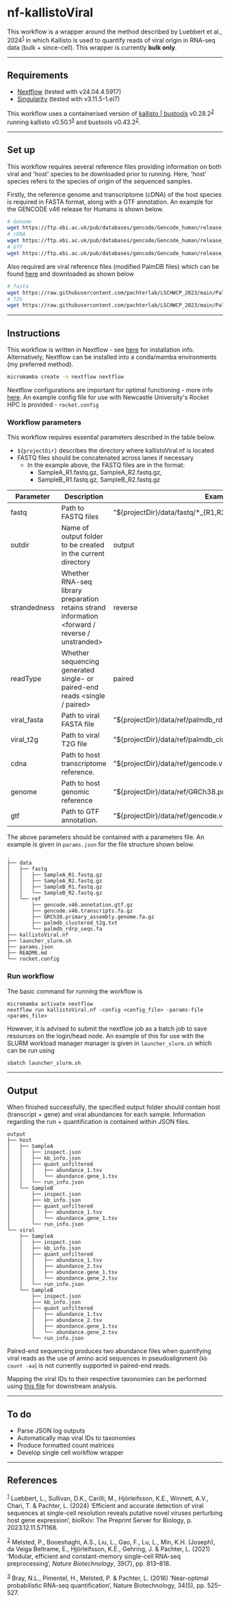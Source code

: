 # nf-kallistoViral
This workflow is a wrapper around the method described by Luebbert et al., 2024<sup>[1](https://www.biorxiv.org/content/10.1101/2023.12.11.571168v2)</sup> in which Kallisto is used to quantify reads of viral origin in RNA-seq data (bulk + since-cell). 
This wrapper is currently **bulk only**.

---

## Requirements
- [Nextflow](https://github.com/nextflow-io/nextflow) (tested with v24.04.4.5917)
- [Singularity](https://github.com/sylabs/singularity) (tested with v3.11.5-1.el7)

This workflow uses a containerised version of [kallisto | bustools](https://github.com/pachterlab/kallistobustools/) v0.28.2<sup>[2](https://www.nature.com/articles/s41587-021-00870-2)</sup> running kallisto v0.50.1<sup>[3](https://www.nature.com/articles/nbt.3519)</sup> and bustools v0.43.2<sup>[2](https://www.nature.com/articles/s41587-021-00870-2)</sup>.

---
## Set up
This workflow requires several reference files providing information on both viral and 'host' species to be downloaded prior to running. Here, 'host' species refers to the species of origin of the sequenced samples.

Firstly, the reference genome and transcriptome (cDNA) of the host species is required in FASTA format, along with a GTF annotation. 
An example for the GENCODE v46 release for Humans is shown below.
```bash
# Genome
wget https://ftp.ebi.ac.uk/pub/databases/gencode/Gencode_human/release_46/GRCh38.primary_assembly.genome.fa.gz
# cDNA
wget https://ftp.ebi.ac.uk/pub/databases/gencode/Gencode_human/release_46/gencode.v46.transcripts.fa.gz
# GTF
wget https://ftp.ebi.ac.uk/pub/databases/gencode/Gencode_human/release_46/gencode.v46.annotation.gtf.gz
```

Also required are viral reference files (modified PalmDB files) which can be found [here](https://github.com/pachterlab/LSCHWCP_2023/tree/main/PalmDB) and downloaded as shown below
```bash
# fasta
wget https://raw.githubusercontent.com/pachterlab/LSCHWCP_2023/main/PalmDB/palmdb_rdrp_seqs.fa
# T2G
wget https://raw.githubusercontent.com/pachterlab/LSCHWCP_2023/main/PalmDB/palmdb_clustered_t2g.txt
```

---
## Instructions
This workflow is written in Nextflow - see [here](https://www.nextflow.io/docs/latest/install.html) for installation info.
Alternatively, Nextflow can be installed into a conda/mamba environments (my preferred method).
```bash
micromamba create -n nextflow nextflow
```

Nextflow configurations are important for optimal functioning - more info [here](https://www.nextflow.io/docs/latest/config.html).
An example config file for use with Newcastle University's Rocket HPC is provided - `rocket.config`


### Workflow parameters
This workflow requires essential parameters described in the table below.
- `${projectDir}` describes the directory where kallistoViral.nf is located
- FASTQ files should be concatenated across lanes if necessary
	- In the example above, the FASTQ files are in the format:
		- SampleA_R1.fastq.gz, SampleA_R2.fastq.gz, 
		- SampleB_R1.fastq.gz, SampleB_R2.fastq.gz

| Parameter    | Description                                                                                     | Example                                                       |
|--------------|-------------------------------------------------------------------------------------------------|---------------------------------------------------------------|
| fastq        | Path to FASTQ files                                                                             | "${projectDir}/data/fastq/*_{R1,R2}.fastq.gz"                 |
| outdir       | Name of output folder to be created in the current directory                                    | output                                                        |
| strandedness | Whether RNA-seq library preparation retains strand information <forward / reverse / unstranded> | reverse                                                       |
| readType     | Whether sequencing generated single- or paired-end reads <single / paired>                      | paired                                                        |
| viral_fasta  | Path to viral FASTA file                                                                        | "${projectDir}/data/ref/palmdb_rdrp_seqs.fa"                  |
| viral_t2g    | Path to viral T2G file                                                                          | "${projectDir}/data/ref/palmdb_clustered_t2g.txt"             |
| cdna         | Path to host transcriptome reference.                                                         | "${projectDir}/data/ref/gencode.v46.transcripts.fa.gz"        |
| genome       | Path to host genomic reference                                                                | "${projectDir}/data/ref/GRCh38.primary_assembly.genome.fa.gz" |
| gtf          | Path to GTF annotation.                                                                          | "${projectDir}/data/ref/gencode.v46.annotation.gtf.gz"        |


The above parameters should be contained with a parameters file. An example is given in `params.json` for the file structure shown below.

```
.
├── data
│   ├── fastq
│   │   ├── SampleA_R1.fastq.gz
│   │   ├── SampleA_R2.fastq.gz
│   │   ├── SampleB_R1.fastq.gz
│   │   └── SampleB_R2.fastq.gz
│   └── ref
│       ├── gencode.v46.annotation.gtf.gz
│       ├── gencode.v46.transcripts.fa.gz
│       ├── GRCh38.primary_assembly.genome.fa.gz
│       ├── palmdb_clustered_t2g.txt
│       └── palmdb_rdrp_seqs.fa
├── kallistoViral.nf
├── launcher_slurm.sh
├── params.json
├── README.md
└── rocket.config
```


### Run workflow
The basic command for running the workflow is
```
micromamba activate nextflow
nextflow run kallistoViral.nf -config <config_file> -params-file <params_file>
```

However, it is advised to submit the nextflow job as a batch job to save resources on the login/head node. An example of this for use with the SLURM workload manager manager is given in `launcher_slurm.sh` which can be run using
```bash
sbatch launcher_slurm.sh
```

---
## Output
When finished successfully, the specified output folder should contain host (transcript + gene) and viral abundances for each sample. 
Information regarding the run + quantification is contained within JSON files.
```
output
├── host
│   ├── SampleA
│   │   ├── inspect.json
│   │   ├── kb_info.json
│   │   ├── quant_unfiltered
│   │   │   ├── abundance_1.tsv
│   │   │   └── abundance.gene_1.tsv
│   │   └── run_info.json
│   └── SampleB
│       ├── inspect.json
│       ├── kb_info.json
│       ├── quant_unfiltered
│       │   ├── abundance_1.tsv
│       │   └── abundance.gene_1.tsv
│       └── run_info.json
└── viral
    ├── SampleA
    │   ├── inspect.json
    │   ├── kb_info.json
    │   ├── quant_unfiltered
    │   │   ├── abundance_1.tsv
    │   │   ├── abundance_2.tsv
    │   │   ├── abundance.gene_1.tsv
    │   │   └── abundance.gene_2.tsv
    │   └── run_info.json
    └── SampleB
        ├── inspect.json
        ├── kb_info.json
        ├── quant_unfiltered
        │   ├── abundance_1.tsv
        │   ├── abundance_2.tsv
        │   ├── abundance.gene_1.tsv
        │   └── abundance.gene_2.tsv
        └── run_info.json
```

Paired-end sequencing produces two abundance files when quantifying viral reads as the use of amino acid sequences in pseudoalignment (`kb count -aa`) is not currently supported in paired-end reads.

Mapping the viral IDs to their respective taxonomies can be performed using [this file](https://github.com/pachterlab/LSCHWCP_2023/blob/main/PalmDB/ID_to_taxonomy_mapping.csv) for downstream analysis.


---
## To do
- Parse JSON log outputs
- Automatically map viral IDs to taxonomies
- Produce formatted count matrices
- Develop single cell workflow wrapper

---
## References
<sup>[1](https://www.biorxiv.org/content/10.1101/2023.12.11.571168v2)</sup> Luebbert, L., Sullivan, D.K., Carilli, M., Hjörleifsson, K.E., Winnett, A.V., Chari, T. & Pachter, L. (2024) ‘Efficient and accurate detection of viral sequences at single-cell resolution reveals putative novel viruses perturbing host gene expression’, bioRxiv: The Preprint Server for Biology, p. 2023.12.11.571168.

<sup>[2](https://www.nature.com/articles/s41587-021-00870-2)</sup> Melsted, P., Booeshaghi, A.S., Liu, L., Gao, F., Lu, L., Min, K.H. (Joseph), da Veiga Beltrame, E., Hjörleifsson, K.E., Gehring, J. & Pachter, L. (2021) ‘Modular, efficient and constant-memory single-cell RNA-seq preprocessing’, _Nature Biotechnology_, 39(7), pp. 813–818.

<sup>[3](https://www.nature.com/articles/nbt.3519)</sup> Bray, N.L., Pimentel, H., Melsted, P. & Pachter, L. (2016) ‘Near-optimal probabilistic RNA-seq quantification’, Nature Biotechnology, 34(5), pp. 525–527.
